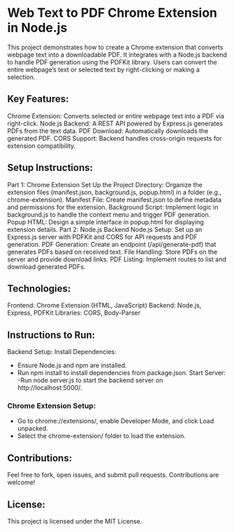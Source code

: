 # Web Text to PDF Chrome Extension in Node.js
This project demonstrates how to create a Chrome extension that converts webpage text into a downloadable PDF. It integrates with a Node.js backend to handle PDF generation using the PDFKit library. Users can convert the entire webpage’s text or selected text by right-clicking or making a selection.

## Key Features:
Chrome Extension: Converts selected or entire webpage text into a PDF via right-click.
Node.js Backend: A REST API powered by Express.js generates PDFs from the text data.
PDF Download: Automatically downloads the generated PDF.
CORS Support: Backend handles cross-origin requests for extension compatibility.

## Setup Instructions:
Part 1: Chrome Extension
Set Up the Project Directory: Organize the extension files (manifest.json, background.js, popup.html) in a folder (e.g., chrome-extension).
Manifest File: Create manifest.json to define metadata and permissions for the extension.
Background Script: Implement logic in background.js to handle the context menu and trigger PDF generation.
Popup HTML: Design a simple interface in popup.html for displaying extension details.
Part 2: Node.js Backend
Node.js Setup: Set up an Express.js server with PDFKit and CORS for API requests and PDF generation.
PDF Generation: Create an endpoint (/api/generate-pdf) that generates PDFs based on received text.
File Handling: Store PDFs on the server and provide download links.
PDF Listing: Implement routes to list and download generated PDFs.

## Technologies:
Frontend: Chrome Extension (HTML, JavaScript)
Backend: Node.js, Express, PDFKit
Libraries: CORS, Body-Parser

## Instructions to Run:
Backend Setup:
Install Dependencies:
- Ensure Node.js and npm are installed.
- Run npm install to install dependencies from package.json.
Start Server:
-Run node server.js to start the backend server on http://localhost:5000/.

### Chrome Extension Setup:
- Go to chrome://extensions/, enable Developer Mode, and click Load unpacked.
- Select the chrome-extension/ folder to load the extension.

## Contributions:
Feel free to fork, open issues, and submit pull requests. Contributions are welcome!

## License:
This project is licensed under the MIT License.
